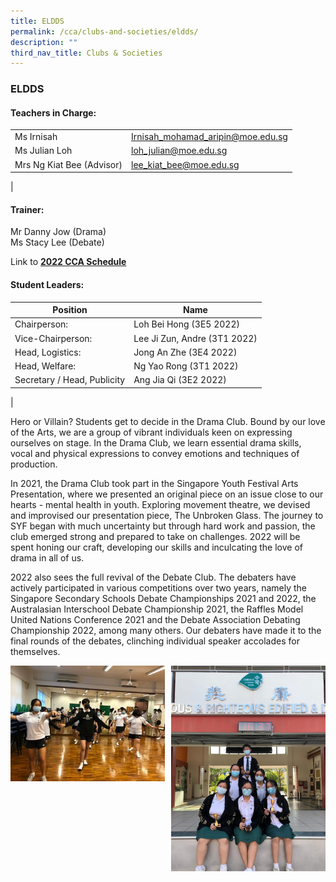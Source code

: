 ```yaml
---
title: ELDDS
permalink: /cca/clubs-and-societies/eldds/
description: ""
third_nav_title: Clubs & Societies
---
```

### **ELDDS**

#### **Teachers in Charge:**

|  |  |
|---|---|
| Ms Irnisah | [Irnisah_mohamad_aripin@moe.edu.sg](mailto:Irnisah_mohamad_aripin@moe.edu.sg) |
| Ms Julian Loh | [loh_julian@moe.edu.sg](mailto:loh_julian@moe.edu.sg) |
| Mrs Ng Kiat Bee (Advisor) | [lee_kiat_bee@moe.edu.sg](mailto:lee_kiat_bee@moe.edu.sg) |
|

#### **Trainer:**
Mr Danny Jow (Drama)<br>
Ms Stacy Lee (Debate)

Link to **[2022 CCA Schedule](/files/2022%20cca%20schedule.pdf)**

#### **Student Leaders:**

| Position | Name |
|---|---|
| Chairperson: | Loh Bei Hong (3E5 2022) |
| Vice-Chairperson: | Lee Ji Zun, Andre (3T1 2022) |
| Head, Logistics: | Jong An Zhe (3E4 2022) |
| Head, Welfare: | Ng Yao Rong (3T1 2022) |
| Secretary / Head, Publicity | Ang Jia Qi (3E2 2022) |
|

Hero or Villain? Students get to decide in the Drama Club. Bound by our love of the Arts, we are a group of vibrant individuals keen on expressing ourselves on stage. In the Drama Club, we learn essential drama skills, vocal and physical expressions to convey emotions and techniques of production. 

In 2021, the Drama Club took part in the Singapore Youth Festival Arts Presentation, where we presented an original piece on an issue close to our hearts - mental health in youth. Exploring movement theatre, we devised and improvised our presentation piece, The Unbroken Glass. The journey to SYF began with much uncertainty but through hard work and passion, the club emerged strong and prepared to take on challenges. 2022 will be spent honing our craft, developing our skills and inculcating the love of drama in all of us. 

2022 also sees the full revival of the Debate Club. The debaters have actively participated in various competitions over two years, namely the Singapore Secondary Schools Debate Championships 2021 and 2022, the Australasian Interschool Debate Championship 2021, the Raffles Model United Nations Conference 2021 and the Debate Association Debating Championship 2022, among many others. Our debaters have made it to the final rounds of the debates, clinching individual speaker accolades for themselves.      

<img src="/images/eldss1.jpg" style="width:49%" align=left>
<img src="/images/eldss2.jpg" style="width:49%" align=right>

